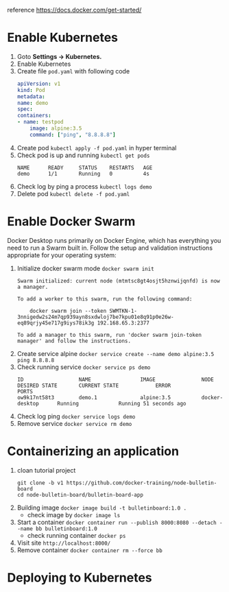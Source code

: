 reference https://docs.docker.com/get-started/

# Enable Kubernetes

1. Goto **Settings -> Kubernetes.**
2. Enable Kubernetes
3. Create file `pod.yaml` with following code
    ```yaml
    apiVersion: v1
    kind: Pod
    metadata:
    name: demo
    spec:
    containers:
    - name: testpod
        image: alpine:3.5
        command: ["ping", "8.8.8.8"]
    ```
4. Create pod `kubectl apply -f pod.yaml` in hyper terminal
5. Check pod is up and running `kubectl get pods`
    ```
    NAME      READY     STATUS    RESTARTS   AGE
    demo      1/1       Running   0          4s
    ```
6. Check log by ping a process `kubectl logs demo`
7. Delete pod `kubectl delete -f pod.yaml`

# Enable Docker Swarm
Docker Desktop runs primarily on Docker Engine, which has everything you need to run a Swarm built in. Follow the setup and validation instructions appropriate for your operating system:

1. Initialize docker swarm mode `docker swarm init`
    ```
    Swarm initialized: current node (mtmtsc8gt4osjt5hznwijqnfd) is now a manager.

    To add a worker to this swarm, run the following command:

        docker swarm join --token SWMTKN-1-3nnigedw2s24m7qp939ayn8sxdwloj7be7kpu01e8q91p0e26w-eq89qrjy45e717g9iys78ik3g 192.168.65.3:2377

    To add a manager to this swarm, run 'docker swarm join-token manager' and follow the instructions.
    ```
2. Create service alpine `docker service create --name demo alpine:3.5 ping 8.8.8.8`
3. Check running service `docker service ps demo`
    ```
    ID                  NAME                IMAGE               NODE                DESIRED STATE       CURRENT STATE            ERROR               PORTS
    ow9k17nt58t3        demo.1              alpine:3.5          docker-desktop      Running             Running 51 seconds ago
    ```
4. Check log ping `docker service logs demo`
5. Remove service `docker service rm demo`

# Containerizing an application
1. cloan tutorial project
    ```
    git clone -b v1 https://github.com/docker-training/node-bulletin-board
    cd node-bulletin-board/bulletin-board-app
    ```
2. Building image `docker image build -t bulletinboard:1.0 .`
    * check image by `docker image ls`
3. Start a container `docker container run --publish 8000:8080 --detach --name bb bulletinboard:1.0`
    * check running container `docker ps`
4. Visit site `http://localhost:8000/`
5. Remove container `docker container rm --force bb`

# Deploying to Kubernetes

